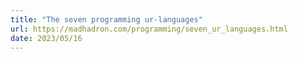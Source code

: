```yaml
---
title: "The seven programming ur-languages"
url: https://madhadron.com/programming/seven_ur_languages.html
date: 2023/05/16
---
```


